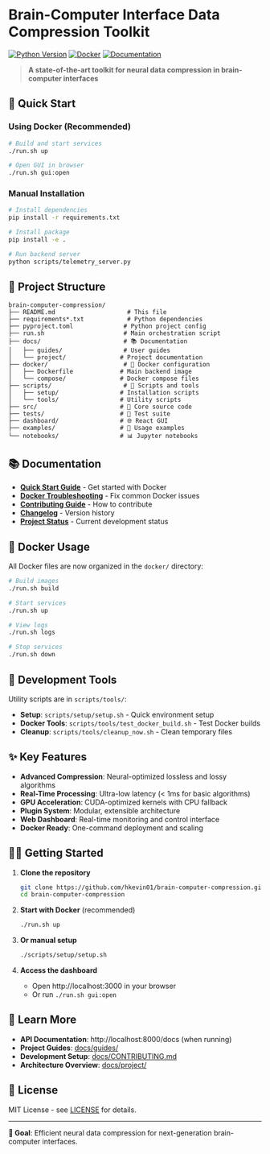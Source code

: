 # Brain-Computer Interface Data Compression Toolkit

[![Python Version](https://img.shields.io/badge/python-3.8%2B-blue.svg?style=flat-square&logo=python)](https://www.python.org/downloads/)
[![Docker](https://img.shields.io/badge/docker-ready-blue.svg?style=flat-square&logo=docker)](docker/)
[![Documentation](https://img.shields.io/badge/docs-organized-brightgreen.svg?style=flat-square)](docs/)

> **A state-of-the-art toolkit for neural data compression in brain-computer interfaces**

## 🚀 Quick Start

### Using Docker (Recommended)
```bash
# Build and start services
./run.sh up

# Open GUI in browser
./run.sh gui:open
```

### Manual Installation
```bash
# Install dependencies
pip install -r requirements.txt

# Install package
pip install -e .

# Run backend server
python scripts/telemetry_server.py
```

## 📁 Project Structure

```
brain-computer-compression/
├── README.md                    # This file
├── requirements*.txt            # Python dependencies
├── pyproject.toml              # Python project config
├── run.sh                      # Main orchestration script
├── docs/                       # 📚 Documentation
│   ├── guides/                 # User guides
│   └── project/               # Project documentation
├── docker/                     # 🐳 Docker configuration
│   ├── Dockerfile             # Main backend image
│   └── compose/               # Docker compose files
├── scripts/                    # 🔧 Scripts and tools
│   ├── setup/                 # Installation scripts
│   └── tools/                 # Utility scripts
├── src/                       # 🧠 Core source code
├── tests/                     # 🧪 Test suite
├── dashboard/                 # 🌐 React GUI
├── examples/                  # 📖 Usage examples
└── notebooks/                 # 📊 Jupyter notebooks
```

## 📚 Documentation

- **[Quick Start Guide](docs/guides/DOCKER_QUICK_START.md)** - Get started with Docker
- **[Docker Troubleshooting](docs/guides/DOCKER_BUILD_FIX.md)** - Fix common Docker issues
- **[Contributing Guide](docs/CONTRIBUTING.md)** - How to contribute
- **[Changelog](docs/CHANGELOG.md)** - Version history
- **[Project Status](docs/project/STATUS_REPORT.md)** - Current development status

## 🐳 Docker Usage

All Docker files are now organized in the `docker/` directory:

```bash
# Build images
./run.sh build

# Start services
./run.sh up

# View logs
./run.sh logs

# Stop services
./run.sh down
```

## 🔧 Development Tools

Utility scripts are in `scripts/tools/`:

- **Setup**: `scripts/setup/setup.sh` - Quick environment setup
- **Docker Tools**: `scripts/tools/test_docker_build.sh` - Test Docker builds
- **Cleanup**: `scripts/tools/cleanup_now.sh` - Clean temporary files

## ✨ Key Features

- **Advanced Compression**: Neural-optimized lossless and lossy algorithms
- **Real-Time Processing**: Ultra-low latency (< 1ms for basic algorithms)
- **GPU Acceleration**: CUDA-optimized kernels with CPU fallback
- **Plugin System**: Modular, extensible architecture
- **Web Dashboard**: Real-time monitoring and control interface
- **Docker Ready**: One-command deployment and scaling

## 🏃‍♂️ Getting Started

1. **Clone the repository**
   ```bash
   git clone https://github.com/hkevin01/brain-computer-compression.git
   cd brain-computer-compression
   ```

2. **Start with Docker** (recommended)
   ```bash
   ./run.sh up
   ```

3. **Or manual setup**
   ```bash
   ./scripts/setup/setup.sh
   ```

4. **Access the dashboard**
   - Open http://localhost:3000 in your browser
   - Or run `./run.sh gui:open`

## 📖 Learn More

- **API Documentation**: http://localhost:8000/docs (when running)
- **Project Guides**: [docs/guides/](docs/guides/)
- **Development Setup**: [docs/CONTRIBUTING.md](docs/CONTRIBUTING.md)
- **Architecture Overview**: [docs/project/](docs/project/)

## 📄 License

MIT License - see [LICENSE](LICENSE) for details.

---

**🎯 Goal**: Efficient neural data compression for next-generation brain-computer interfaces.
